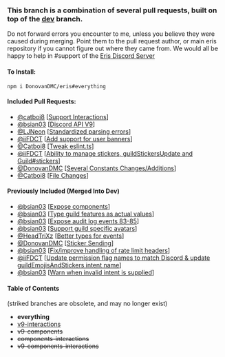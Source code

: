 ### This branch is a combination of several pull requests, built on top of the [dev](https://github.com/abalabahaha/eris/tree/dev) branch.

Do not forward errors you encounter to me, unless you believe they were caused during merging. Point them to the pull request author, or main eris repository if you cannot figure out where they came from. We would all be happy to help in #support of the [Eris Discord Server](https://discord.gg/eris)

#### To Install:
```
npm i DonovanDMC/eris#everything
```

#### Included Pull Requests:
* [@catboi8](https://github.com/Catboi8) [[Support Interactions](https://github.com/abalabahaha/eris/pull/1210)]
* [@bsian03](https://github.com/bsian03) [[Discord API V9](https://github.com/abalabahaha/eris/pull/1216)]
* [@LJNeon](https://github.com/LJNeon) [[Standardized parsing errors](https://github.com/abalabahaha/eris/pull/1227)]
* [@iiFDCT](https://github.com/iiFDCT) [[Add support for user banners](https://github.com/abalabahaha/eris/pull/1238)]
* [@Catboi8](https://github.com/Catboi8) [[Tweak eslint.ts](https://github.com/abalabahaha/eris/pull/1254)]
* [@iiFDCT](https://github.com/iiFDCT) [[Ability to manage stickers, guildStickersUpdate and Guild#stickers](https://github.com/abalabahaha/eris/pull/1258)]
* [@DonovanDMC](https://github.com/DonovanDMC) [[Several Constants Changes/Additions](https://github.com/abalabahaha/eris/pull/1271)]
* [@Catboi8](https://github.com/Catboi8) [[File Changes](https://github.com/abalabahaha/eris/pull/1273)]

#### Previously Included (Merged Into Dev)
* [@bsian03](https://github.com/bsian03) [[Expose components](https://github.com/abalabahaha/eris/pull/1189)]
* [@bsian03](https://github.com/bsian03) [[Type guild features as actual values](https://github.com/abalabahaha/eris/pull/1212)]
* [@bsian03](https://github.com/bsian03) [[Expose audit log events 83-85](https://github.com/abalabahaha/eris/pull/1213)]
* [@bsian03](https://github.com/bsian03) [[Support guild specific avatars](https://github.com/abalabahaha/eris/pull/1219)]
* [@HeadTriXz](https://github.com/HeadTriXz) [[Better types for events](https://github.com/abalabahaha/eris/pull/1242)]
* [@DonovanDMC](https://github.com/DonovanDMC) [[Sticker Sending](https://github.com/abalabahaha/eris/pull/1252)]
* [@bsian03](https://github.com/bsian03) [[Fix/improve handling of rate limit headers](https://github.com/abalabahaha/eris/pull/1256)]
* [@iiFDCT](https://github.com/iiFDCT) [[Update permission flag names to match Discord & update guildEmojisAndStickers intent name](https://github.com/abalabahaha/eris/pull/1257)]
* [@bsian03](https://github.com/bsian03) [[Warn when invalid intent is supplied](https://github.com/abalabahaha/eris/pull/1261)]

#### Table of Contents
(striked branches are obsolete, and may no longer exist)
* **everything**
* [v9-interactions](https://github.com/DonovanDMC/eris/tree/v9-interactions)
* ~~v9-components~~
* ~~components-interactions~~
* ~~v9-components-interactions~~
